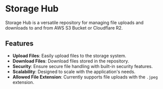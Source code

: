 # Storage Hub

Storage Hub is a versatile repository for managing file uploads and downloads to and from AWS S3 Bucket or Cloudflare R2.

## Features

- **Upload Files**: Easily upload files to the storage system.
- **Download Files**: Download files stored in the repository.
- **Security**: Ensure secure file handling with built-in security features.
- **Scalability**: Designed to scale with the application's needs.
- **Allowed File Extension**: Currently supports file uploads with the `.jpeg` extension.
